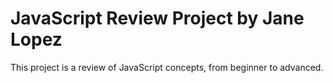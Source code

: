 # JavaScript Review Project by Jane Lopez
This project is a review of JavaScript concepts, from beginner to advanced.
